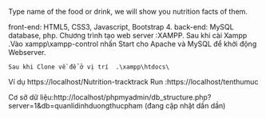 Type name of the food or drink, we will show you nutrition facts of them.

front-end: HTML5, CSS3, Javascript, Bootstrap 4.
back-end: MySQL database, php.
Chương trình tạo web server :XAMPP.
    Sau khi cài Xampp .Vào xampp\xampp-control nhấn Start cho Apache và MySQL để khởi động Webserver.
        
    Sau khi Clone về để ở vị trí  .\xampp\htdocs\
Ví dụ https://localhost/Nutrition-tracktrack
Run :https://localhost/tenthumuc

Cơ sở dữ liệu:http://localhost/phpmyadmin/db_structure.php?server=1&db=quanlidinhduongthucpham (đang cập nhật dần dần)

